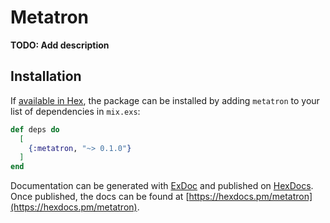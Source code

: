 # Metatron

**TODO: Add description**

## Installation

If [available in Hex](https://hex.pm/docs/publish), the package can be installed
by adding `metatron` to your list of dependencies in `mix.exs`:

```elixir
def deps do
  [
    {:metatron, "~> 0.1.0"}
  ]
end
```

Documentation can be generated with [ExDoc](https://github.com/elixir-lang/ex_doc)
and published on [HexDocs](https://hexdocs.pm). Once published, the docs can
be found at [https://hexdocs.pm/metatron](https://hexdocs.pm/metatron).

